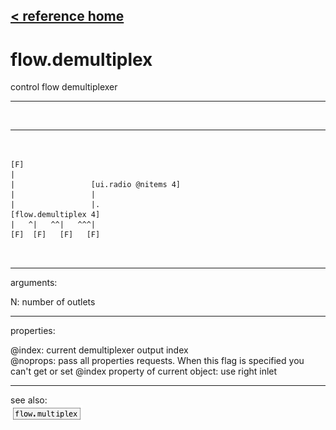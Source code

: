 [< reference home](index.html)
---

# flow.demultiplex


control flow demultiplexer

---

<br>


---


```


[F]
|
|                 [ui.radio @nitems 4]
|                 |
|                 |.
[flow.demultiplex 4]
|   ^|   ^^|   ^^^|
[F]  [F]   [F]   [F]

            
```

---
arguments:

N: number of outlets<br>

---
properties:

@index: current demultiplexer
            output index<br>
@noprops: pass all properties requests. When this flag is
            specified you can&#39;t get or set @index property of current object: use right
            inlet<br>

---
see also:<br>
[![flow.multiplex](img/object_flow.multiplex.png)](flow.multiplex.html)
